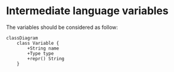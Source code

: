 # Intermediate language variables

The variables should be considered as follow:

```mermaid
classDiagram
    class Variable {
        +String name
        +Type type
        +repr() String
    }
```
